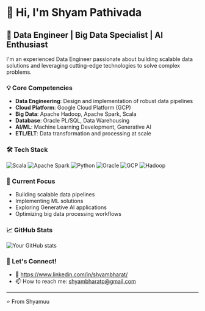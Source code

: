 # 👋 Hi, I'm Shyam Pathivada

## 🚀 Data Engineer | Big Data Specialist | AI Enthusiast

I'm an experienced Data Engineer passionate about building scalable data solutions and leveraging cutting-edge technologies to solve complex problems.

### 💡 Core Competencies

- **Data Engineering**: Design and implementation of robust data pipelines
- **Cloud Platform**: Google Cloud Platform (GCP)
- **Big Data**: Apache Hadoop, Apache Spark, Scala
- **Database**: Oracle PL/SQL, Data Warehousing
- **AI/ML**: Machine Learning Development, Generative AI
- **ETL/ELT**: Data transformation and processing at scale

### 🛠️ Tech Stack

![Scala](https://img.shields.io/badge/-Scala-DC322F?style=flat&logo=scala&logoColor=white)
![Apache Spark](https://img.shields.io/badge/-Apache%20Spark-E25A1C?style=flat&logo=apache-spark&logoColor=white)
![Python](https://img.shields.io/badge/-Python-3776AB?style=flat&logo=python&logoColor=white)
![Oracle](https://img.shields.io/badge/-Oracle-F80000?style=flat&logo=oracle&logoColor=white)
![GCP](https://img.shields.io/badge/-Google%20Cloud-4285F4?style=flat&logo=google-cloud&logoColor=white)
![Hadoop](https://img.shields.io/badge/-Hadoop-66CCFF?style=flat&logo=apache-hadoop&logoColor=black)

### 🎯 Current Focus

- Building scalable data pipelines
- Implementing ML solutions
- Exploring Generative AI applications
- Optimizing big data processing workflows

### 📈 GitHub Stats

![Your GitHub stats](https://github-readme-stats.vercel.app/api?username=YOUR_USERNAME&show_icons=true&theme=dark)

### 🤝 Let's Connect!

- 💼 https://www.linkedin.com/in/shyambharat/
- 📫 How to reach me: shyambharatp@gmail.com

---
⭐️ From Shyamuu
